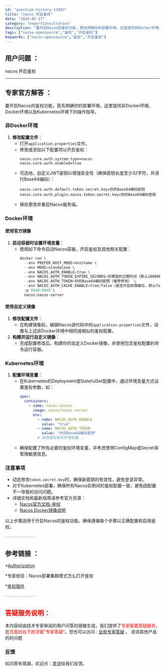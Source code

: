 ```yaml
---
id: "question-history-13483"
title: "nacos 开启鉴权"
date: "2024-05-17"
category: "expertConsultation"
description: "要开启Nacos的鉴权功能，首先明确你的部署环境，这里提供非Docker环境、Docker环境以及Kubernetes环境下的操作指导。### 非Docker环境1. **修改配置文件**：   - 打开`application.properties`文件。   - 修改或添加以下配置项以开启鉴权："
tags: ["nacos-opensource","鉴权","开启鉴权"]
keywords: ["nacos-opensource","鉴权","开启鉴权"]
---
```


## 用户问题 ： 
 nacos 开启鉴权  

---------------
## 专家官方解答 ：

要开启Nacos的鉴权功能，首先明确你的部署环境，这里提供非Docker环境、Docker环境以及Kubernetes环境下的操作指导。

### 非Docker环境

1. **修改配置文件**：
   - 打开`application.properties`文件。
   - 修改或添加以下配置项以开启鉴权：
     ```properties
     nacos.core.auth.system.type=nacos
     nacos.core.auth.enabled=true
     ```
   - 可选地，自定义JWT密钥以增强安全性（确保密钥长度至少32字符，并进行Base64编码）：
     ```properties
     nacos.core.auth.default.token.secret.key=你的Base64编码密钥
     nacos.core.auth.plugin.nacos.token.secret.key=你的Base64编码密钥
     ```
   - 保存更改并重启Nacos服务端。

### Docker环境

#### 使用官方镜像

1. **启动容器时设置环境变量**：
   - 使用如下命令启动Nacos容器，开启鉴权及其他相关配置：
     ```powershell
     docker run \
       --env PREFER_HOST_MODE=hostname \
       --env MODE=standalone \
       --env NACOS_AUTH_ENABLE=true \
       --env NACOS_AUTH_TOKEN_EXPIRE_SECONDS=你期望的过期时间（默认18000秒） \
       --env NACOS_AUTH_TOKEN=你的Base64编码密钥（推荐修改） \
       --env NACOS_AUTH_CACHE_ENABLE=true/false（是否开启权限缓存，默认false） \
       -p 8848:8848 \
       nacos/nacos-server
     ```

#### 使用自定义镜像

1. **修改配置文件**：
   - 在构建镜像前，编辑Nacos源代码中的`application.properties`文件，设置与上述非Docker环境中相同或相似的鉴权配置。
2. **构建并运行自定义镜像**：
   - 完成配置修改后，构建你的自定义Docker镜像，并使用包含鉴权配置的命令运行容器。

### Kubernetes环境

1. **配置环境变量**：
   - 在Kubernetes的Deployment或StatefulSet配置中，通过环境变量方式设置鉴权参数，如：
     ```yaml
     spec:
       containers:
         - name: nacos-server
           image: nacos/nacos-server
           env:
             - name: NACOS_AUTH_ENABLE
               value: "true"
             - name: NACOS_AUTH_TOKEN
               value: "你的Base64编码密钥"
             # 其他鉴权相关环境变量...
     ```
   - 确保配置了所有必要的鉴权环境变量，并考虑使用ConfigMap或Secret来管理敏感信息。

### 注意事项

- 动态修改`token.secret.key`时，确保新密钥的有效性，避免登录异常。
- 对于Kubernetes部署，确保所有Nacos实例间的鉴权配置一致，避免因配置不一导致的访问问题。
- 详细文档和最新指南请参考官方资源：
  - [Nacos官方文档-鉴权](https://nacos.io/docs/latest/guide/user/auth/)
  - [Nacos Docker镜像说明](https://github.com/nacos-group/nacos-docker)
  
以上步骤适用于开启Nacos的鉴权功能，确保遵循每个步骤以正确配置和启用鉴权。


<font color="#949494">---------------</font> 


## 参考链接 ：

*[Authorization](https://nacos.io/docs/latest/guide/user/auth)
 
 *专家经验：Nacos部署集群模式怎么打开鉴权 
 
 *[鉴权插件](https://nacos.io/docs/latest/plugin/auth-plugin)


 <font color="#949494">---------------</font> 
 


## <font color="#FF0000">答疑服务说明：</font> 

本内容经由技术专家审阅的用户问答的镜像生成，我们提供了<font color="#FF0000">专家智能答疑服务</font>，在<font color="#FF0000">页面的右下的浮窗”专家答疑“</font>。您也可以访问 : [全局专家答疑](https://answer.opensource.alibaba.com/docs/intro) 。 咨询其他产品的的问题

### 反馈
如问答有错漏，欢迎点：[差评](https://ai.nacos.io/user/feedbackByEnhancerGradePOJOID?enhancerGradePOJOId=13908)给我们反馈。
